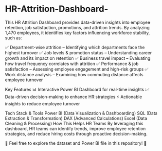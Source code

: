 # HR-Attrition-Dashboard-
This HR Attrition Dashboard provides data-driven insights into employee retention, job satisfaction, promotions, and attrition trends. By analyzing 1,470 employees, it identifies key factors influencing workforce stability, such as:

✅ Department-wise attrition – Identifying which departments face the highest turnover
✅ Job levels & promotion status – Understanding career growth and its impact on retention
✅ Business travel impact – Evaluating how travel frequency correlates with attrition
✅ Performance & job satisfaction – Assessing employee engagement and high-risk groups
✅ Work distance analysis – Examining how commuting distance affects employee turnover

Key Features
📊 Interactive Power BI Dashboard for real-time insights
📈 Data-driven decision-making to enhance HR strategies
⚡ Actionable insights to reduce employee turnover

Tech Stack & Tools
Power BI (Data Visualization & Dashboarding)
SQL (Data Extraction & Transformation)
DAX (Advanced Calculations)
Excel (Data Cleaning & Processing)
How This Helps HR Teams
By leveraging this dashboard, HR teams can identify trends, improve employee retention strategies, and reduce hiring costs through proactive decision-making.

📌 Feel free to explore the dataset and Power BI file in this repository! 🚀








